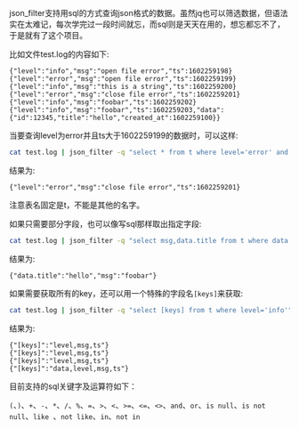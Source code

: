 json_filter支持用sql的方式查询json格式的数据。虽然jq也可以筛选数据，但语法实在太难记，每次学完过一段时间就忘，而sql则是天天在用的，想忘都忘不了，于是就有了这个项目。

比如文件test.log的内容如下:

```
{"level":"info","msg":"open file error","ts":1602259198}
{"level":"error","msg":"open file error","ts":1602259199}
{"level":"info","msg":"this is a string","ts":1602259200}
{"level":"error","msg":"close file error","ts":1602259201}
{"level":"info","msg":"foobar","ts":1602259202}
{"level":"info","msg":"foobar","ts":1602259203,"data":{"id":12345,"title":"hello","created_at":1602259100}}
```

当要查询level为error并且ts大于1602259199的数据时，可以这样:

```bash
cat test.log | json_filter -q "select * from t where level='error' and ts>1602259199"
```

结果为:

```
{"level":"error","msg":"close file error","ts":1602259201}
```

注意表名固定是t，不能是其他的名字。

如果只需要部分字段，也可以像写sql那样取出指定字段:

``` bash
cat test.log | json_filter -q "select msg,data.title from t where data is not null"
```

结果为:

```
{"data.title":"hello","msg":"foobar"}
```

如果需要获取所有的key，还可以用一个特殊的字段名`[keys]`来获取:

```bash
cat test.log | json_filter -q "select [keys] from t where level='info'"
```

结果为:

```
{"[keys]":"level,msg,ts"}
{"[keys]":"level,msg,ts"}
{"[keys]":"level,msg,ts"}
{"[keys]":"data,level,msg,ts"}
```

目前支持的sql关键字及运算符如下：

`(`、`)`、`+`、`-`、`*`、`/`、`%`、`=`、`>`、`<`、`>=`、`<=`、`<>`、`and`、`or`、`is null`、`is not null`、`like `、`not like`、`in`、`not in`
